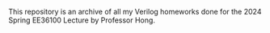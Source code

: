This repository is an archive of all my Verilog homeworks done for the 2024 Spring EE36100 Lecture by Professor Hong.